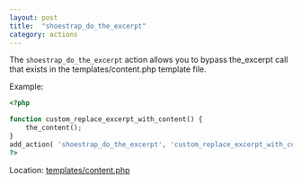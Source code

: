```yaml
---
layout: post
title:  "shoestrap_do_the_excerpt"
category: actions
---
```


The `shoestrap_do_the_excerpt` action allows you to bypass the_excerpt call that exists in the templates/content.php template file.

Example:

```php
<?php

function custom_replace_excerpt_with_content() {
	the_content();
}
add_action( 'shoestrap_do_the_excerpt', 'custom_replace_excerpt_with_content' );
?>
```

<div data-alert class="alert-box info">
Location: <a href="https://github.com/shoestrap/shoestrap/blob/master/templates/content.php">templates/content.php</a>
</div>